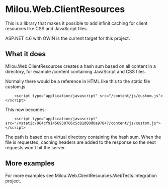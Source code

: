 # Milou.Web.ClientResources

This is a library that makes it possible to add infinit caching for client resources like CSS and JavaScript files.

ASP.NET 4.6 with OWIN is the current target for this project.

## What it does

Milou.Web.ClientResources creates a hash sum based on all content in a directory, for example /content containing JavaScript and CSS files.

Normally there would be a reference in HTML like this to the static file custom.js

		<script type="application/javascript" src="/content/js/custom.js"></script>

This now becomes:

		<script type="application/javascript" src="/vstatic/964cf91456930706c5c81d80d0a97847/content/js/custom.js"></script>

The path is based on a virtual directory containing the hash sum. When the file is requested, caching headers are added to the response so the next requests won't hit the server.

## More examples

For more examples see Milou.Web.ClientResources.WebTests.Integration project.